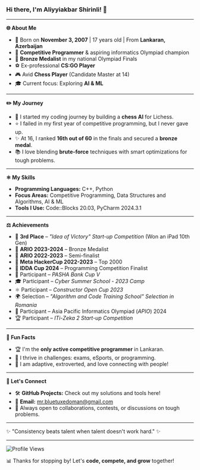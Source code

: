 ### Hi there, I'm **Aliyyiakbar Shirinli**! 👋

---

**🌐 About Me**

- 📅 Born on **November 3, 2007** | 17 years old | From **Lankaran, Azerbaijan**
- 🔫 **Competitive Programmer** & aspiring informatics Olympiad champion
- 🏅 **Bronze Medalist** in my national Olympiad Finals
- ⚽ Ex-professional **CS:GO Player**
- 🎮 Avid **Chess Player** (Candidate Master at 14)
- 🎓 Current focus: Exploring **AI & ML**

---

**✏️ My Journey**

- 🧪 I started my coding journey by building a **chess AI** for Lichess.
- ⭐ I failed in my first year of competitive programming, but I never gave up.
- ✨ At 16, I ranked **16th out of 60** in the finals and secured a **bronze medal**.
- 📚 I love blending **brute-force** techniques with smart optimizations for tough problems.

---

**⚛ My Skills**

- **Programming Languages:** C++, Python
- **Focus Areas:** Competitive Programming, Data Structures and Algorithms, AI & ML
- **Tools I Use:** Code::Blocks 20.03, PyCharm 2024.3.1

---

**⚖️ Achievements**

- 🏅 **3rd Place** – *"Idea of Victory" Start-up Competition* (Won an iPad 10th Gen)
- 🥉 **ARIO 2023-2024** – Bronze Medalist
- 🥉 **ARIO 2022-2023** – Semi-finalist
- 🔮 **Meta HackerCup 2022-2023** – Top 2000
- 🔬 **IDDA Cup 2024** – Programming Competition Finalist
- 📅 Participant – *PASHA Bank Cup V*
- 🎓 Participant – *Cyber Summer School - 2023 Camp*
- ⚛ Participant – *Constructor Open Cup 2023*
- 🌍 Selection – *"Algorithm and Code Training School" Selection in Romania*
- 🔰 Participant – Asia Pacific Informatics Olympiad (*APIO*) 2024
- 🏆 Participant – *ITi-Zeka 2 Start-up Competition*

---

**🌟 Fun Facts**

- 🏆 I'm the **only active competitive programmer** in Lankaran.
- 🎉 I thrive in challenges: exams, eSports, or programming.
- 📅 I am adaptive, extroverted, and love connecting with people!

---

**🔗 Let's Connect**

- 🛠️ **GitHub Projects:** Check out my solutions and tools here!
- 📧 **Email:** mr.bluetuxedoman@gmail.com
- 💼 Always open to collaborations, contests, or discussions on tough problems.

---

✨ "Consistency beats talent when talent doesn't work hard." ✨

---

![Profile Views](https://komarev.com/ghpvc/?username=aliyyiakbar&style=flat-square&color=blue)

📊 Thanks for stopping by! Let's **code, compete, and grow** together!
